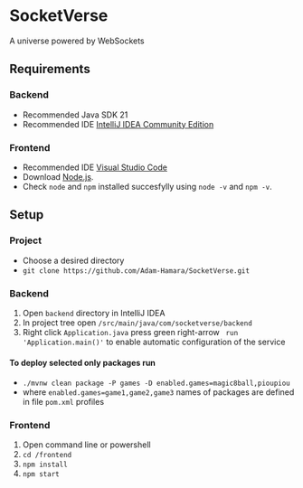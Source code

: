 # SocketVerse
A universe powered by WebSockets

## Requirements

### Backend
- Recommended Java SDK 21
- Recommended IDE [IntelliJ IDEA Community Edition](https://www.jetbrains.com/idea/download/?section=windows)
### Frontend
- Recommended IDE [Visual Studio Code](https://code.visualstudio.com/download)
- Download [Node.js](https://nodejs.org/en/download).
- Check ```node``` and ```npm``` installed succesfylly using ```node -v``` and ```npm -v```.

## Setup
### Project
- Choose a desired directory
- ```git clone https://github.com/Adam-Hamara/SocketVerse.git```
### Backend
1. Open ```backend``` directory in IntelliJ IDEA
2. In project tree open ```/src/main/java/com/socketverse/backend```
3. Right click ```Application.java``` press green right-arrow ``` run 'Application.main()'``` to enable automatic configuration of the service
#### To deploy selected only packages run  
- ```./mvnw clean package -P games -D enabled.games=magic8ball,pioupiou```
- where ```enabled.games=game1,game2,game3``` names of packages are defined in file ```pom.xml``` profiles
### Frontend
1. Open command line or powershell
2. ```cd /frontend```
3. ```npm install```
4. ```npm start```